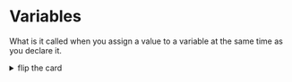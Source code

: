 # Variables

What is it called when you assign a value to a variable at the same time as you
declare it.

<details>
<summary>flip the card</summary>
<br>

## _Initializing_ a variable

```js
'use strict';

let greeting = 'hello!';

// log the variable's initial value
console.log(greeting);
```

</details>
